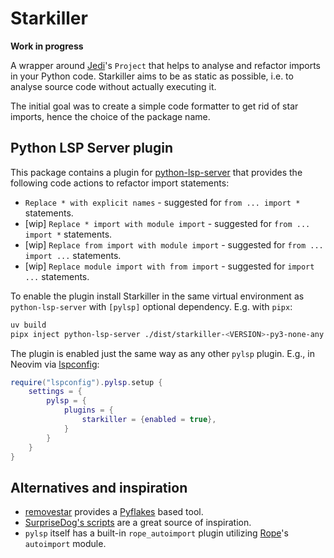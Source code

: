 # Starkiller

**Work in progress**

A wrapper around [Jedi](https://jedi.readthedocs.io/en/latest/index.html)'s `Project` that helps to analyse and refactor
imports in your Python code. Starkiller aims to be as static as possible, i.e. to analyse source code without actually
executing it.

The initial goal was to create a simple code formatter to get rid of star imports, hence the choice of the package name.

## Python LSP Server plugin

This package contains a plugin for [python-lsp-server](https://github.com/python-lsp/python-lsp-server) that provides
the following code actions to refactor import statements:

- `Replace * with explicit names` - suggested for `from ... import *` statements. 
- [wip] `Replace * import with module import` - suggested for `from ... import *` statements. 
- [wip] `Replace from import with module import` - suggested for `from ... import ...` statements.
- [wip] `Replace module import with from import` - suggested for `import ...` statements.

To enable the plugin install Starkiller in the same virtual environment as `python-lsp-server` with `[pylsp]` optional
dependency. E.g. with `pipx`: 

```bash
uv build
pipx inject python-lsp-server ./dist/starkiller-<VERSION>-py3-none-any.whl[pylsp]
```

The plugin is enabled just the same way as any other `pylsp` plugin. E.g., in Neovim via
[lspconfig](https://github.com/neovim/nvim-lspconfig):

```lua
require("lspconfig").pylsp.setup {
    settings = {
        pylsp = {
            plugins = {
                starkiller = {enabled = true},
            }
        }
    }
}
```

## Alternatives and inspiration

- [removestar](https://www.asmeurer.com/removestar/) provides a [Pyflakes](https://github.com/PyCQA/pyflakes) based
tool.
- [SurpriseDog's scripts](https://github.com/SurpriseDog/Star-Wrangler) are a great source of inspiration.
- `pylsp` itself has a built-in `rope_autoimport` plugin utilizing [Rope](https://github.com/python-rope/rope)'s
`autoimport` module.
